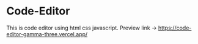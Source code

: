 # Code-Editor
This is code editor using html css javascript.
Preview link -> https://code-editor-gamma-three.vercel.app/
